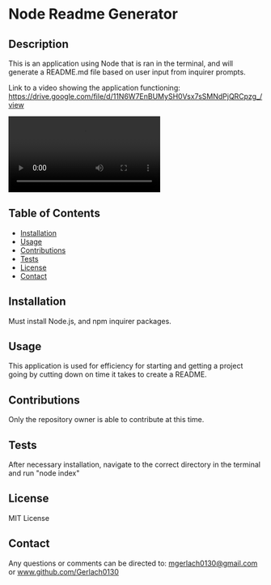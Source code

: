   # Node Readme Generator

  ## Description

  This is an application using Node that is ran in the terminal, and will generate a README.md file based on user input from inquirer prompts.

  Link to a video showing the application functioning: https://drive.google.com/file/d/11N6W7EnBUMySH0Vsx7sSMNdPjQRCpzg_/view

  ![Alt text](example_video.webm)

  ## Table of Contents
  * [Installation](#installation)
  * [Usage](#usage)
  * [Contributions](#contributions)
  * [Tests](#tests)
  * [License](#license)
  * [Contact](#contact)

  
  ## Installation

  Must install Node.js, and npm inquirer packages.

  ## Usage

  This application is used for efficiency for starting and getting a project going by cutting down on time it takes to create a README.

  ## Contributions

  Only the repository owner is able to contribute at this time.

  ## Tests

  After necessary installation, navigate to the correct directory in the terminal and run "node index"

  ## License

  MIT License

  ## Contact

  Any questions or comments can be directed to: mgerlach0130@gmail.com or www.github.com/Gerlach0130
